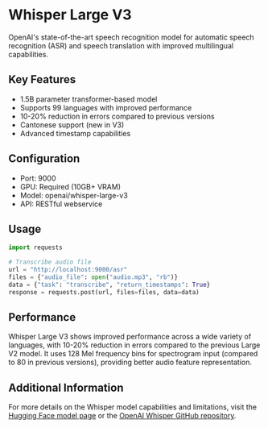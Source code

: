 # Whisper Large V3

OpenAI's state-of-the-art speech recognition model for automatic speech recognition (ASR) and speech translation with improved multilingual capabilities.

## Key Features
- 1.5B parameter transformer-based model
- Supports 99 languages with improved performance
- 10-20% reduction in errors compared to previous versions
- Cantonese support (new in V3)
- Advanced timestamp capabilities

## Configuration
- Port: 9000
- GPU: Required (10GB+ VRAM)
- Model: openai/whisper-large-v3
- API: RESTful webservice

## Usage

```python
import requests

# Transcribe audio file
url = "http://localhost:9000/asr"
files = {"audio_file": open("audio.mp3", "rb")}
data = {"task": "transcribe", "return_timestamps": True}
response = requests.post(url, files=files, data=data)
```

## Performance
Whisper Large V3 shows improved performance across a wide variety of languages, with 10-20% reduction in errors compared to the previous Large V2 model. It uses 128 Mel frequency bins for spectrogram input (compared to 80 in previous versions), providing better audio feature representation.

## Additional Information
For more details on the Whisper model capabilities and limitations, visit the [Hugging Face model page](https://huggingface.co/openai/whisper-large-v3) or the [OpenAI Whisper GitHub repository](https://github.com/openai/whisper). 